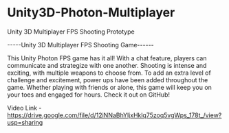# Unity3D-Photon-Multiplayer
Unity 3D Multiplayer FPS Shooting Prototype

-----Unity 3D Multiplayer FPS Shooting Game------

This Unity Photon FPS game has it all! With a chat feature, players can communicate and strategize with one another. Shooting is intense and exciting, with multiple weapons to choose from. To add an extra level of challenge and excitement, power ups have been added throughout the game. Whether playing with friends or alone, this game will keep you on your toes and engaged for hours. Check it out on GitHub!

Video Link - https://drive.google.com/file/d/12iNNaBhYljxHklq75zoq5vgWps_178t_/view?usp=sharing

